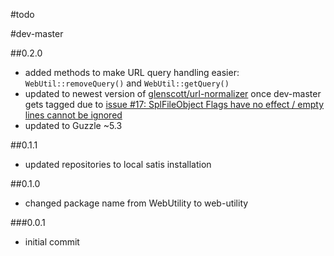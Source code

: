 #todo

#dev-master

##0.2.0

 - added methods to make URL query handling easier: `WebUtil::removeQuery()` and `WebUtil::getQuery()`
 - updated to newest version of [glenscott/url-normalizer](https://github.com/glenscott/url-normalizer/) once dev-master gets tagged due to [issue #17: SplFileObject Flags have no effect / empty lines cannot be ignored](https://github.com/glenscott/url-normalizer/issues/17)
 - updated to Guzzle ~5.3
 
##0.1.1

 - updated repositories to local satis installation

##0.1.0

 - changed package name from WebUtility to web-utility

###0.0.1

 - initial commit